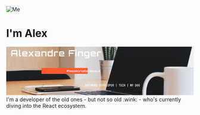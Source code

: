 
<img src="https://s.gravatar.com/avatar/90359b0f33f48d5f7d242c6bede9fa18?s=80" alt="Me" />
<h1>I'm Alex</h1>
<img src="https://raw.githubusercontent.com/alexfingersb/alexfingersb/master/gh-header.png" alt="Banner whit some info" />
<div>
  I'm a developer of the old ones - but not so old :wink: - who's currently diving into the React ecosystem.
</div>

